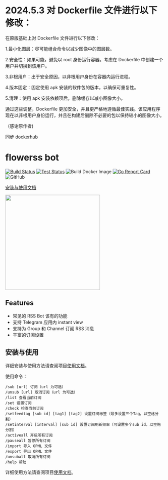 # 2024.5.3 对 Dockerfile 文件进行以下修改：

在原版基础上对 Dockerfile 文件进行以下修改：

1.最小化图层：尽可能组合命令以减少图像中的图层数。

2.安全性：如果可能，避免以 root 身份运行容器。考虑在 Dockerfile 中创建一个用户并切换到该用户。

3.非根用户：出于安全原因，以非根用户身份在容器内运行进程。

4.版本固定：固定使用 apk 安装的软件包的版本，以确保可重复性。

5.清理：使用 apk 安装依赖项后，删除缓存以减小图像大小。

通过这些调整，Dockerfile 更加安全，并且更严格地遵循最佳实践。该应用程序现在以非根用户身份运行，并且在构建后删除不必要的包以保持较小的图像大小。

（感谢原作者)

同步 [dockerhub](https://hub.docker.com/r/dzluck/flowerss-bot)

# flowerss bot

[![Build Status](https://github.com/indes/flowerss-bot/workflows/Release/badge.svg)](https://github.com/indes/flowerss-bot/actions?query=workflow%3ARelease)
[![Test Status](https://github.com/indes/flowerss-bot/workflows/Test/badge.svg)](https://github.com/indes/flowerss-bot/actions?query=workflow%3ATest)
![Build Docker Image](https://github.com/indes/flowerss-bot/workflows/Build%20Docker%20Image/badge.svg)
[![Go Report Card](https://goreportcard.com/badge/github.com/indes/flowerss-bot)](https://goreportcard.com/report/github.com/indes/flowerss-bot)
![GitHub](https://img.shields.io/github/license/indes/flowerss-bot.svg)

[安装与使用文档](https://flowerss-bot.now.sh/)  

<img src="https://github.com/rssflow/img/raw/master/images/rssflow_demo.gif" width = "300"/>

## Features

- 常见的 RSS Bot 该有的功能
- 支持 Telegram 应用内 instant view
- 支持为 Group 和 Channel 订阅 RSS 消息
- 丰富的订阅设置

## 安装与使用

详细安装与使用方法请查阅项目[使用文档](https://flowerss-bot.now.sh/)。  

使用命令：

```
/sub [url] 订阅（url 为可选）
/unsub [url] 取消订阅（url 为可选）
/list 查看当前订阅
/set 设置订阅
/check 检查当前订阅
/setfeedtag [sub id] [tag1] [tag2] 设置订阅标签（最多设置三个Tag，以空格分割）
/setinterval [interval] [sub id] 设置订阅刷新频率（可设置多个sub id，以空格分割）
/activeall 开启所有订阅
/pauseall 暂停所有订阅
/import 导入 OPML 文件
/export 导出 OPML 文件
/unsuball 取消所有订阅
/help 帮助
```
详细使用方法请查阅项目[使用文档](https://flowerss-bot.now.sh/#/usage)。 
